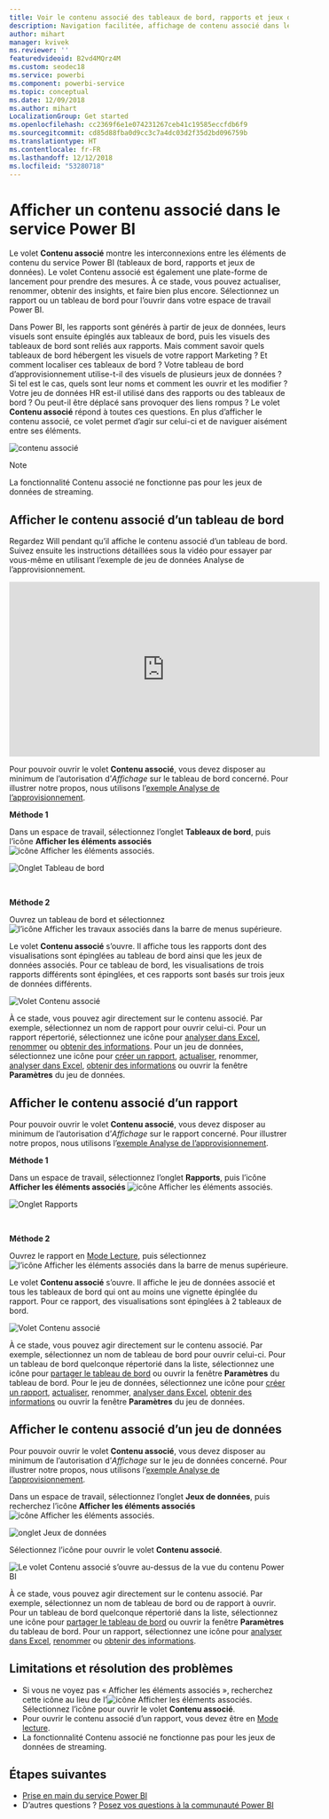 ```yaml
---
title: Voir le contenu associé des tableaux de bord, rapports et jeux de données
description: Navigation facilitée, affichage de contenu associé dans les tableaux de bord, rapports et jeux de données
author: mihart
manager: kvivek
ms.reviewer: ''
featuredvideoid: B2vd4MQrz4M
ms.custom: seodec18
ms.service: powerbi
ms.component: powerbi-service
ms.topic: conceptual
ms.date: 12/09/2018
ms.author: mihart
LocalizationGroup: Get started
ms.openlocfilehash: cc2369f6e1e074231267ceb41c19585eccfdb6f9
ms.sourcegitcommit: cd85d88fba0d9cc3c7a4dc03d2f35d2bd096759b
ms.translationtype: HT
ms.contentlocale: fr-FR
ms.lasthandoff: 12/12/2018
ms.locfileid: "53280718"
---
```

# <a name="view-related-content-in-power-bi-service"></a>Afficher un contenu associé dans le service Power BI
Le volet **Contenu associé** montre les interconnexions entre les éléments de contenu du service Power BI (tableaux de bord, rapports et jeux de données). Le volet Contenu associé est également une plate-forme de lancement pour prendre des mesures. À ce stade, vous pouvez actualiser, renommer, obtenir des insights, et faire bien plus encore. Sélectionnez un rapport ou un tableau de bord pour l’ouvrir dans votre espace de travail Power BI.   

Dans Power BI, les rapports sont générés à partir de jeux de données, leurs visuels sont ensuite épinglés aux tableaux de bord, puis les visuels des tableaux de bord sont reliés aux rapports. Mais comment savoir quels tableaux de bord hébergent les visuels de votre rapport Marketing ? Et comment localiser ces tableaux de bord ? Votre tableau de bord d’approvisionnement utilise-t-il des visuels de plusieurs jeux de données ? Si tel est le cas, quels sont leur noms et comment les ouvrir et les modifier ? Votre jeu de données HR est-il utilisé dans des rapports ou des tableaux de bord ? Ou peut-il être déplacé sans provoquer des liens rompus ? Le volet **Contenu associé** répond à toutes ces questions.  En plus d’afficher le contenu associé, ce volet permet d’agir sur celui-ci et de naviguer aisément entre ses éléments.

![contenu associé](./media/end-user-related/power-bi-view-related-dashboard-new.png)

> [!NOTE]
> La fonctionnalité Contenu associé ne fonctionne pas pour les jeux de données de streaming.
> 
> 

## <a name="view-related-content-for-a-dashboard"></a>Afficher le contenu associé d’un tableau de bord
Regardez Will pendant qu’il affiche le contenu associé d’un tableau de bord. Suivez ensuite les instructions détaillées sous la vidéo pour essayer par vous-même en utilisant l’exemple de jeu de données Analyse de l’approvisionnement.

<iframe width="560" height="315" src="https://www.youtube.com/embed/B2vd4MQrz4M#t=3m05s" frameborder="0" allowfullscreen></iframe>


Pour pouvoir ouvrir le volet **Contenu associé**, vous devez disposer au minimum de l’autorisation d’*Affichage* sur le tableau de bord concerné. Pour illustrer notre propos, nous utilisons l’[exemple Analyse de l’approvisionnement](../sample-procurement.md).

**Méthode 1**

Dans un espace de travail, sélectionnez l’onglet **Tableaux de bord**, puis l’icône **Afficher les éléments associés** ![icône Afficher les éléments associés](./media/end-user-related/power-bi-view-related-icon-new.png).

![Onglet Tableau de bord](./media/end-user-related/power-bi-view-related-dash-newer.png)

<br>

**Méthode 2**

Ouvrez un tableau de bord et sélectionnez   ![l’icône Afficher les travaux associés](./media/end-user-related/power-bi-view-related-new.png) dans la barre de menus supérieure.

Le volet **Contenu associé** s’ouvre. Il affiche tous les rapports dont des visualisations sont épinglées au tableau de bord ainsi que les jeux de données associés. Pour ce tableau de bord, les visualisations de trois rapports différents sont épinglées, et ces rapports sont basés sur trois jeux de données différents.

![Volet Contenu associé](./media/end-user-related/power-bi-view-related-dashboard-new.png)

À ce stade, vous pouvez agir directement sur le contenu associé.  Par exemple, sélectionnez un nom de rapport pour ouvrir celui-ci.  Pour un rapport répertorié, sélectionnez une icône pour [analyser dans Excel](../service-analyze-in-excel.md), [renommer](../service-rename.md) ou [obtenir des informations](end-user-insights.md). Pour un jeu de données, sélectionnez une icône pour [créer un rapport](../service-report-create-new.md), [actualiser](../refresh-data.md), renommer, [analyser dans Excel](../service-analyze-in-excel.md), [obtenir des informations](end-user-insights.md) ou ouvrir la fenêtre **Paramètres** du jeu de données.  

## <a name="view-related-content-for-a-report"></a>Afficher le contenu associé d’un rapport
Pour pouvoir ouvrir le volet **Contenu associé**, vous devez disposer au minimum de l’autorisation d’*Affichage* sur le rapport concerné. Pour illustrer notre propos, nous utilisons l’[exemple Analyse de l’approvisionnement](../sample-procurement.md).

**Méthode 1**

Dans un espace de travail, sélectionnez l’onglet **Rapports**, puis l’icône **Afficher les éléments associés** ![icône Afficher les éléments associés](./media/end-user-related/power-bi-view-related-icon-new.png).

![Onglet Rapports](./media/end-user-related/power-bi-view-related-report-newer.png)

<br>

**Méthode 2**

Ouvrez le rapport en [Mode Lecture](end-user-reading-view.md), puis sélectionnez ![l’icône Afficher les éléments associés](./media/end-user-related/power-bi-view-related-new.png) dans la barre de menus supérieure.

Le volet **Contenu associé** s’ouvre. Il affiche le jeu de données associé et tous les tableaux de bord qui ont au moins une vignette épinglée du rapport. Pour ce rapport, des visualisations sont épinglées à 2 tableaux de bord.

![Volet Contenu associé](./media/end-user-related/power-bi-view-related-report.png)

À ce stade, vous pouvez agir directement sur le contenu associé.  Par exemple, sélectionnez un nom de tableau de bord pour ouvrir celui-ci.  Pour un tableau de bord quelconque répertorié dans la liste, sélectionnez une icône pour [partager le tableau de bord](../service-share-dashboards.md) ou ouvrir la fenêtre **Paramètres** du tableau de bord. Pour le jeu de données, sélectionnez une icône pour [créer un rapport](../service-report-create-new.md), [actualiser](../refresh-data.md), renommer, [analyser dans Excel](../service-analyze-in-excel.md), [obtenir des informations](end-user-insights.md) ou ouvrir la fenêtre **Paramètres** du jeu de données.  

## <a name="view-related-content-for-a-dataset"></a>Afficher le contenu associé d’un jeu de données
Pour pouvoir ouvrir le volet **Contenu associé**, vous devez disposer au minimum de l’autorisation d’*Affichage* sur le jeu de données concerné. Pour illustrer notre propos, nous utilisons l’[exemple Analyse de l’approvisionnement](../sample-procurement.md).

Dans un espace de travail, sélectionnez l’onglet **Jeux de données**, puis recherchez l’icône **Afficher les éléments associés** ![icône Afficher les éléments associés](./media/end-user-related/power-bi-view-related-icon-new.png).

![onglet Jeux de données](./media/end-user-related/power-bi-view-related-dataset-newer.png)

Sélectionnez l’icône pour ouvrir le volet **Contenu associé**.

![Le volet Contenu associé s’ouvre au-dessus de la vue du contenu Power BI](media/end-user-related/power-bi-datasets.png)

À ce stade, vous pouvez agir directement sur le contenu associé. Par exemple, sélectionnez un nom de tableau de bord ou de rapport à ouvrir.  Pour un tableau de bord quelconque répertorié dans la liste, sélectionnez une icône pour [partager le tableau de bord](../service-share-dashboards.md) ou ouvrir la fenêtre **Paramètres** du tableau de bord. Pour un rapport, sélectionnez une icône pour [analyser dans Excel](../service-analyze-in-excel.md), [renommer](../service-rename.md) ou [obtenir des informations](end-user-insights.md).  

## <a name="limitations-and-troubleshooting"></a>Limitations et résolution des problèmes
* Si vous ne voyez pas « Afficher les éléments associés », recherchez cette icône au lieu de l’![icône Afficher les éléments associés](./media/end-user-related/power-bi-view-related-icon-new.png). Sélectionnez l’icône pour ouvrir le volet **Contenu associé**.
* Pour ouvrir le contenu associé d’un rapport, vous devez être en [Mode lecture](end-user-reading-view.md).
* La fonctionnalité Contenu associé ne fonctionne pas pour les jeux de données de streaming.

## <a name="next-steps"></a>Étapes suivantes
* [Prise en main du service Power BI](../service-get-started.md)
* D’autres questions ? [Posez vos questions à la communauté Power BI](http://community.powerbi.com/)

